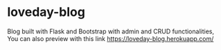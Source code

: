 # loveday-blog
Blog built with Flask and Bootstrap with admin and CRUD functionalities, You can also preview with this link https://loveday-blog.herokuapp.com/


